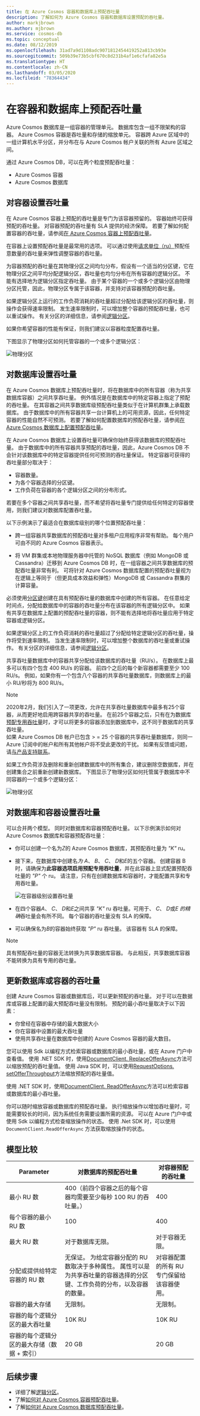 ```yaml
---
title: 在 Azure Cosmos 容器和数据库上预配吞吐量
description: 了解如何为 Azure Cosmos 容器和数据库设置预配的吞吐量。
author: markjbrown
ms.author: mjbrown
ms.service: cosmos-db
ms.topic: conceptual
ms.date: 08/12/2019
ms.openlocfilehash: 31ad7a9d1108adc9071812454419252a813cb93e
ms.sourcegitcommit: 509b39e73b5cbf670c8d231b4af1e6cfafa82e5a
ms.translationtype: HT
ms.contentlocale: zh-CN
ms.lasthandoff: 03/05/2020
ms.locfileid: "78364434"
---
```

# <a name="provision-throughput-on-containers-and-databases"></a>在容器和数据库上预配吞吐量

Azure Cosmos 数据库是一组容器的管理单元。 数据库包含一组不限架构的容器。 Azure Cosmos 容器是吞吐量和存储的缩放单元。 容器跨 Azure 区域中的一组计算机水平分区，并分布在与 Azure Cosmos 帐户关联的所有 Azure 区域之间。

通过 Azure Cosmos DB，可以在两个粒度预配吞吐量：
 
- Azure Cosmos 容器
- Azure Cosmos 数据库

## <a name="set-throughput-on-a-container"></a>对容器设置吞吐量  

在 Azure Cosmos 容器上预配的吞吐量是专门为该容器预留的。 容器始终可获得预配的吞吐量。 对容器预配的吞吐量有 SLA 提供的经济保障。 若要了解如何配置容器的吞吐量，请参阅[在 Azure Cosmos 容器上预配吞吐量](how-to-provision-container-throughput.md)。

在容器上设置预配吞吐量是最常用的选项。 可以通过使用[请求单位（ru）](request-units.md)预配任意数量的吞吐量来弹性调整容器的吞吐量。 

为容器预配的吞吐量在其物理分区之间均匀分布，假设有一个适当的分区键，它在物理分区之间平均分配逻辑分区，吞吐量也均匀分布在所有容器的逻辑分区。 不能有选择地为逻辑分区指定吞吐量。 由于某个容器的一个或多个逻辑分区由物理分区托管，因此，物理分区专属于该容器，并支持对该容器预配的吞吐量。 

如果逻辑分区上运行的工作负荷消耗的吞吐量超过分配给该逻辑分区的吞吐量，则操作会获得速率限制。 发生速率限制时，可以增加整个容器的预配吞吐量，也可以重试操作。 有关分区的详细信息，请参阅[逻辑分区](partition-data.md)。

如果你希望容器的性能有保证，则我们建议以容器粒度配置吞吐量。

下图显示了物理分区如何托管容器的一个或多个逻辑分区：

![物理分区](./media/set-throughput/resource-partition.png)

## <a name="set-throughput-on-a-database"></a>对数据库设置吞吐量

在 Azure Cosmos 数据库上预配吞吐量时，将在数据库中的所有容器（称为共享数据库容器）之间共享吞吐量。 例外情况是在数据库中的特定容器上指定了预配的吞吐量。 在其容器之间共享数据库级预配吞吐量类似于在计算机群集上承载数据库。 由于数据库中的所有容器共享一台计算机上的可用资源，因此，任何特定容器的性能自然不可预测。 若要了解如何配置数据库的预配吞吐量，请参阅[在 Azure Cosmos 数据库上配置预配吞吐量](how-to-provision-database-throughput.md)。

在 Azure Cosmos 数据库上设置吞吐量可确保你始终获得该数据库的预配吞吐量。 由于数据库中的所有容器共享预配的吞吐量，因此，Azure Cosmos DB 不会针对该数据库中的特定容器提供任何可预测的吞吐量保证。 特定容器可获得的吞吐量部分取决于：

* 容器数量。
* 为各个容器选择的分区键。
* 工作负荷在容器的各个逻辑分区之间的分布形式。 

若要在多个容器之间共享吞吐量，而不希望将吞吐量专门提供给任何特定的容器使用，则我们建议对数据库配置吞吐量。 

以下示例演示了最适合在数据库级别的哪个位置预配吞吐量：

* 跨一组容器共享数据库的预配吞吐量对多租户应用程序非常有帮助。 每个用户可由不同的 Azure Cosmos 容器表示。

* 将 VM 群集或本地物理服务器中托管的 NoSQL 数据库（例如 MongoDB 或 Cassandra）迁移到 Azure Cosmos DB 时，在一组容器之间共享数据库的预配吞吐量非常有利。 可将针对 Azure Cosmos 数据库配置的预配吞吐量视为在逻辑上等同于（但更具成本效益和弹性）MongoDB 或 Cassandra 群集的计算容量。  

必须使用[分区键](partition-data.md)创建在具有预配吞吐量的数据库中创建的所有容器。 在任意给定时间点，分配给数据库中的容器的吞吐量分布在该容器的所有逻辑分区中。 如果有共享在数据库上配置的预配吞吐量的容器，则不能有选择地将吞吐量应用于特定容器或逻辑分区。 

如果逻辑分区上的工作负荷消耗的吞吐量超过了分配给特定逻辑分区的吞吐量，操作将受到速率限制。 当发生速率限制时，可以增加整个数据库的吞吐量或重试操作。 有关分区的详细信息，请参阅[逻辑分区](partition-data.md)。

共享吞吐量数据库中的容器共享分配给该数据库的吞吐量（RU/s）。 在数据库上最多可以有四个包含 400 RU/s 的容器。 前四个之后的每个新容器都需要至少 100 RU/s。 例如，如果你有一个包含八个容器的共享吞吐量数据库，则数据库上的最小 RU/秒将为 800 RU/s。

> [!NOTE]
> 2020年2月，我们引入了一项更改，允许在共享吞吐量数据库中最多有25个容器，从而更好地启用跨容器共享的吞吐量。 在前25个容器之后，只有在为数据库[预配专用吞吐量](#set-throughput-on-a-database-and-a-container)时，才可以将更多的容器添加到数据库中，这不同于数据库的共享吞吐量。<br>
如果 Azure Cosmos DB 帐户已包含 > = 25 个容器的共享吞吐量数据库，则同一 Azure 订阅中的帐户和所有其他帐户将不受此更改的干扰。 如果有反馈或问题，请[与产品支持联系](https://portal.azure.com/?#blade/Microsoft_Azure_Support/HelpAndSupportBlade)。 

如果工作负荷涉及删除和重新创建数据库中的所有集合，建议删除空数据库，并在创建集合之前重新创建新数据库。 下图显示了物理分区如何托管属于数据库中不同容器的一个或多个逻辑分区：

![物理分区](./media/set-throughput/resource-partition2.png)

## <a name="set-throughput-on-a-database-and-a-container"></a>对数据库和容器设置吞吐量

可以合并两个模型。 同时对数据库和容器预配吞吐量。 以下示例演示如何对 Azure Cosmos 数据库和容器预配吞吐量：

* 你可以创建一个名为*Z*的 Azure Cosmos 数据库，其预配吞吐量为 *"K"* ru。 
* 接下来，在数据库中创建名*为 A*、 *B*、 *C*、 *D*和*E*的五个容器。 创建容器 B 时，请确保为**此容器选项启用预配专用吞吐量**，并在此容器上显式配置预配吞吐量的 *"P"* 个 ru。 请注意，只有在创建数据库和容器时，才能配置共享和专用吞吐量。 

   ![在容器级别设置吞吐量](./media/set-throughput/coll-level-throughput.png)

* 在四个容器*A*、 *C*、 *D*和*E*之间共享 *"K"* ru 吞吐量。可用于、 *C*、 *D*或*E* *的精确*吞吐量会有所不同。 每个容器的吞吐量没有 SLA 的保障。
* 可以确保名为*B*的容器始终获取 *"P"* ru 吞吐量。 该容器有 SLA 的保障。

> [!NOTE]
> 具有预配吞吐量的容器无法转换为共享数据库容器。 与此相反，共享数据库容器不能转换为具有专用的吞吐量。

## <a name="update-throughput-on-a-database-or-a-container"></a>更新数据库或容器的吞吐量

创建 Azure Cosmos 容器或数据库后，可以更新预配的吞吐量。 对于可以在数据库或容器上配置的最大预配吞吐量没有限制。 预配的最小吞吐量取决于以下因素： 

* 你曾经在容器中存储的最大数据大小
* 你在容器中设置的最大吞吐量
* 使用共享吞吐量在数据库中创建的 Azure Cosmos 容器的最大数目。 

您可以使用 Sdk 以编程方式检索容器或数据库的最小吞吐量，或在 Azure 门户中查看值。 使用 .NET SDK 时，使用[DocumentClient. ReplaceOfferAsync](https://docs.microsoft.com/dotnet/api/microsoft.azure.documents.client.documentclient.replaceofferasync?view=azure-dotnet)方法可以缩放预配的吞吐量值。 使用 Java SDK 时，可以使用[RequestOptions. setOfferThroughput](sql-api-java-samples.md#offer-examples)方法缩放预配的吞吐量值。 

使用 .NET SDK 时，使用[DocumentClient. ReadOfferAsync](https://docs.microsoft.com/dotnet/api/microsoft.azure.documents.client.documentclient.readofferasync?view=azure-dotnet)方法可以检索容器或数据库的最小吞吐量。 

你可以随时缩放容器或数据库的预配吞吐量。 执行缩放操作以增加吞吐量时，可能需要较长的时间，因为系统任务需要设置所需的资源。 可以在 Azure 门户中或使用 Sdk 以编程方式检查缩放操作的状态。 使用 .Net SDK 时，可以使用 `DocumentClient.ReadOfferAsync` 方法获取缩放操作的状态。

## <a name="comparison-of-models"></a>模型比较

|**Parameter**  |**对数据库的预配吞吐量**  |**对容器预配的吞吐量**|
|---------|---------|---------|
|最小 RU 数 |400（前四个容器之后的每个容器均需要至少每秒 100 RU 的吞吐量。） |400|
|每个容器的最小 RU 数|100|400|
|最大 RU 数|对于数据库无限。|对于容器无限。|
|分配或提供给特定容器的 RU 数|无保证。 为给定容器分配的 RU 数取决于多种属性。 属性可以是为共享吞吐量的容器选择的分区键、工作负荷的分布，以及容器的数量。 |对容器配置的所有 RU 专门保留给该容器使用。|
|容器的最大存储|无限制。|无限制。|
|容器的每个逻辑分区的最大吞吐量|10K RU|10K RU|
|容器的每个逻辑分区的最大存储（数据 + 索引）|20 GB|20 GB|

## <a name="next-steps"></a>后续步骤

* 详细了解[逻辑分区](partition-data.md)。
* 了解[如何对 Azure Cosmos 容器预配吞吐量](how-to-provision-container-throughput.md)。
* 了解[如何对 Azure Cosmos 数据库预配吞吐量](how-to-provision-database-throughput.md)。

